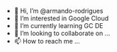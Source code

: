 - 👋 Hi, I’m @armando-rodrigues
- 👀 I’m interested in Google Cloud
- 🌱 I’m currently learning GC DE
- 💞️ I’m looking to collaborate on ...
- 📫 How to reach me ...

<!---
armando-rodrigues/armando-rodrigues is a ✨ special ✨ repository because its `README.md` (this file) appears on your GitHub profile.
You can click the Preview link to take a look at your changes.
--->
